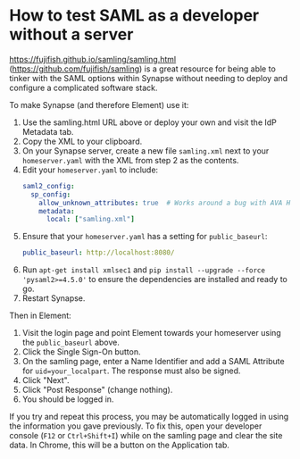 # How to test SAML as a developer without a server

https://fujifish.github.io/samling/samling.html (https://github.com/fujifish/samling) is a great resource for being able to tinker with the 
SAML options within Synapse without needing to deploy and configure a complicated software stack.

To make Synapse (and therefore Element) use it:

1. Use the samling.html URL above or deploy your own and visit the IdP Metadata tab.
2. Copy the XML to your clipboard.
3. On your Synapse server, create a new file `samling.xml` next to your `homeserver.yaml` with
   the XML from step 2 as the contents.
4. Edit your `homeserver.yaml` to include:
   ```yaml
   saml2_config:
     sp_config:
       allow_unknown_attributes: true  # Works around a bug with AVA Hashes: https://github.com/IdentityPython/pysaml2/issues/388
       metadata:
         local: ["samling.xml"]   
   ```
5. Ensure that your `homeserver.yaml` has a setting for `public_baseurl`:
   ```yaml
   public_baseurl: http://localhost:8080/
   ```
6. Run `apt-get install xmlsec1` and `pip install --upgrade --force 'pysaml2>=4.5.0'` to ensure
   the dependencies are installed and ready to go.
7. Restart Synapse.

Then in Element:

1. Visit the login page and point Element towards your homeserver using the `public_baseurl` above.
2. Click the Single Sign-On button.
3. On the samling page, enter a Name Identifier and add a SAML Attribute for `uid=your_localpart`.
   The response must also be signed.
4. Click "Next".
5. Click "Post Response" (change nothing).
6. You should be logged in.

If you try and repeat this process, you may be automatically logged in using the information you
gave previously. To fix this, open your developer console (`F12` or `Ctrl+Shift+I`) while on the
samling page and clear the site data. In Chrome, this will be a button on the Application tab.
